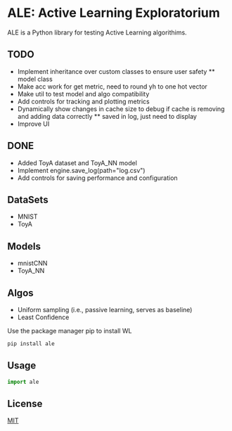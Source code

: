 # ALE: Active Learning Exploratorium

ALE is a Python library for testing Active Learning algorithims.

## TODO
* Implement inheritance over custom classes to ensure user safety
    ** model class
* Make acc work for get metric, need to round yh to one hot vector
* Make util to test model and algo compatibility
* Add controls for tracking and plotting metrics
* Dynamically show changes in cache size to debug if 
  cache is removing and adding data correctly ** saved in log, just need to display
* Improve UI

## DONE
* Added ToyA dataset and ToyA_NN model
* Implement engine.save_log(path="log.csv")
* Add controls for saving performance and configuration

## DataSets
* MNIST
* ToyA

## Models
* mnistCNN
* ToyA_NN

## Algos
* Uniform sampling (i.e., passive learning, serves as baseline)
* Least Confidence

 Use the package manager pip to install WL
```bash
pip install ale
```

## Usage
```python
import ale
```

## License
[MIT](https://choosealicense.com/licenses/mit/)
